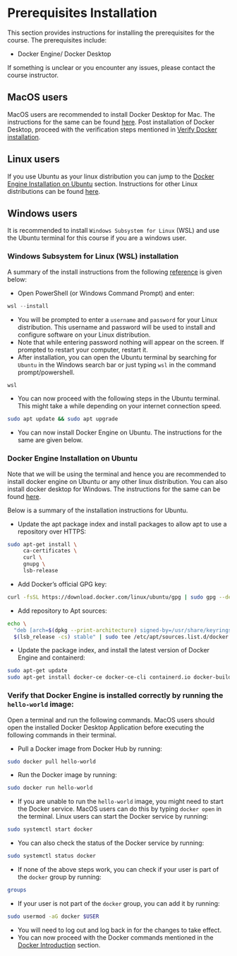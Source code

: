# Prerequisites Installation
This section provides instructions for installing the prerequisites for the course. The prerequisites include:
- Docker Engine/ Docker Desktop

If something is unclear or you encounter any issues, please contact the course instructor.
## MacOS users
MacOS users are recommended to install Docker Desktop for Mac. The instructions for the same can be found [here](https://docs.docker.com/desktop/mac/install/).
Post installation of Docker Desktop, proceed with the verification steps mentioned in [Verify Docker installation](#verify-that-docker-engine-is-installed-correctly-by-running-the-hello-world-image).
## Linux users
If you use Ubuntu as your linux distribution you can jump to the [Docker Engine Installation on Ubuntu](#docker-engine-installation-on-ubuntu) section. 
Instructions for other Linux distributions can be found [here](https://docs.docker.com/engine/install/).
## Windows users
It is recommended to install `Windows Subsystem for Linux` (WSL) and use the Ubuntu terminal for this course if you are a windows user.
### Windows Subsystem for Linux (WSL) installation
A summary of the install instructions from the following [reference](https://learn.microsoft.com/en-us/windows/wsl/setup/environment) is given below:
- Open PowerShell (or Windows Command Prompt) and enter:

```powershell
wsl --install
```
- You will be prompted to enter a `username` and `password` for your Linux distribution. This username and password will be used to install and configure software on your Linux distribution.
- Note that while entering password nothing will appear on the screen. If prompted to restart your computer, restart it.
- After installation, you can open the Ubuntu terminal by searching for `Ubuntu` in the Windows search bar or just typing `wsl` in the command prompt/powershell.
```powershell
wsl
```
- You can now proceed with the following steps in the Ubuntu terminal.
This might take a while depending on your internet connection speed.
```bash
sudo apt update && sudo apt upgrade
```
- You can now install Docker Engine on Ubuntu. The instructions for the same are given below.

### Docker Engine Installation on Ubuntu
Note that we will be using the terminal and hence you are recommended to install docker engine on Ubuntu or any other linux distribution. You can also install docker desktop for Windows. The instructions for the same can be found [here](https://docs.docker.com/get-docker/).

Below is a summary of the installation instructions for Ubuntu. 

- Update the apt package index and install packages to allow apt to use a repository over HTTPS:
```bash
sudo apt-get install \
     ca-certificates \
     curl \
     gnupg \
     lsb-release 
```
- Add Docker’s official GPG key:
```bash
curl -fsSL https://download.docker.com/linux/ubuntu/gpg | sudo gpg --dearmor -o /usr/share/keyrings/docker-archive-keyring.gpg
```
- Add repository to Apt sources:
```bash
echo \
  "deb [arch=$(dpkg --print-architecture) signed-by=/usr/share/keyrings/docker-archive-keyring.gpg] https://download.docker.com/linux/ubuntu \
  $(lsb_release -cs) stable" | sudo tee /etc/apt/sources.list.d/docker.list > /dev/null
```
- Update the package index, and install the latest version of Docker Engine and containerd:
```bash
sudo apt-get update
sudo apt-get install docker-ce docker-ce-cli containerd.io docker-buildx-plugin docker-compose-plugin
```
### Verify that Docker Engine is installed correctly by running the `hello-world` image:
Open a terminal and run the following commands. MacOS users should open the installed Docker Desktop Application before executing the following commands in their terminal.
- Pull a Docker image from Docker Hub by running:
```bash
sudo docker pull hello-world
```
- Run the Docker image by running:
```bash
sudo docker run hello-world
```
- If you are unable to run the `hello-world` image, you might need to start the Docker service. MacOS users can do this by typing `docker open` in the terminal. Linux users can start the Docker service by running:
```bash
sudo systemctl start docker
```
- You can also check the status of the Docker service by running:
```bash
sudo systemctl status docker
```
- If none of the above steps work, you can check if your user is part of the `docker` group by running:
```bash
groups
```
- If your user is not part of the `docker` group, you can add it by running:
```bash
sudo usermod -aG docker $USER
```
- You will need to log out and log back in for the changes to take effect.
- You can now proceed with the Docker commands mentioned in the [Docker Introduction](../docker/README.md) section.
